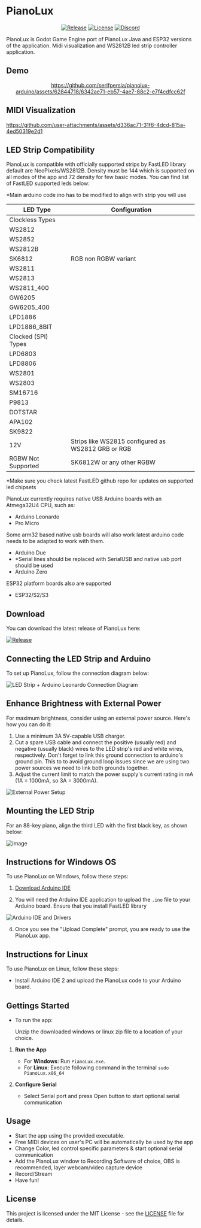 # PianoLux

<div align="center">

  [![Release](https://img.shields.io/github/release/serifpersia/pianolux-godot.svg?style=flat-square)](https://github.com/serifpersia/pianolux-godot/releases)
  [![License](https://img.shields.io/github/license/serifpersia/pianolux-godot?color=blue&style=flat-square)](https://raw.githubusercontent.com/serifpersia/pianolux-godot/master/LICENSE)
  [![Discord](https://img.shields.io/discord/1077195120950120458.svg?colorB=blue&label=discord&style=flat-square)](https://discord.gg/MAypyD7k86)
</div>
PianoLux is Godot Game Engine port of PianoLux Java and ESP32 versions of the application. Midi visualization and WS2812B led strip controller application.

## Demo
<div align="center">

https://github.com/serifpersia/pianolux-arduino/assets/62844718/6342ae71-eb57-4ae7-88c2-e7f4cdfcc62f

</div>

## MIDI Visualization

https://github.com/user-attachments/assets/d336ac71-31f6-4dcd-815a-4ed50319e2d1

## LED Strip Compatibility

PianoLux is compatible with officially supported strips by FastLED library default are NeoPixels/WS2812B. Density must be 144 which is supported on all modes of the app and 72 density for few basic modes. You can find list of FastLED supported leds below:

*Main arduino code ino has to be modified to align with strip you will use

|LED Type| Configuration|
|---------------------|-|
| Clockless Types     |
| WS2812              |
| WS2852              |
| WS2812B             |
| SK6812              |RGB non RGBW variant|
| WS2811              |
| WS2813              |
| WS2811_400          |
| GW6205              |
| GW6205_400          |
| LPD1886             |
| LPD1886_8BIT        |
| Clocked (SPI) Types |
| LPD6803             |
| LPD8806             |
| WS2801              |
| WS2803              |
| SM16716             |
| P9813               | 
| DOTSTAR             |
| APA102              |
| SK9822              |
| 12V| Strips like WS2815 configured as WS2812 GRB or RGB|
| RGBW Not Supported  |SK6812W or any other RGBW|

*Make sure you check latest FastLED github repo for updates on supported led chipsets

PianoLux currently requires native USB Arduino boards with an Atmega32U4 CPU, such as:

- Arduino Leonardo
- Pro Micro

Some arm32 based native usb boards will also work latest arduino code needs to be adapted to work with them.
- Arduino Due
- *Serial lines should be replaced with SerialUSB and native usb port should be used
- Arduino Zero

ESP32 platform boards also are supported
- ESP32/S2/S3

## Download

You can download the latest release of PianoLux here:

 [![Release](https://img.shields.io/github/release/serifpersia/pianolux-godot.svg?style=flat-square)](https://github.com/serifpersia/pianolux-godot/releases)

## Connecting the LED Strip and Arduino

To set up PianoLux, follow the connection diagram below:

![LED Strip + Arduino Leonardo Connection Diagram](https://user-images.githubusercontent.com/62844718/221054671-316bdee3-8a36-4753-bfb5-a574059c51ca.png)

## Enhance Brightness with External Power

For maximum brightness, consider using an external power source. Here's how you can do it:

1. Use a minimum 3A 5V-capable USB charger.
2. Cut a spare USB cable and connect the positive (usually red) and negative (usually black) wires to the LED strip's red and white wires, respectively.
Don't forget to link this ground connection to arduino's ground pin. This to to avoid ground loop issues since we are using two power sources we need to link both grounds
together.
4. Adjust the current limit to match the power supply's current rating in mA (1A = 1000mA, so 3A = 3000mA).

![External Power Setup](https://github.com/serifpersia/pianolux-arduino/assets/62844718/767c5a59-e80c-4aa8-97db-f6af03f68f24.png)

## Mounting the LED Strip

For an 88-key piano, align the third LED with the first black key, as shown below:

![image](https://user-images.githubusercontent.com/62844718/235168165-9b97120a-66ed-44f5-a7fb-11cc164cf945.png)

## Instructions for Windows OS

To use PianoLux on Windows, follow these steps:

1. [Download Arduino IDE](https://www.arduino.cc/en/software)

3. You will need the Arduino IDE application to upload the `.ino` file to your Arduino board. Ensure that you install FastLED library

![Arduino IDE and Drivers](https://github.com/serifpersia/pianolux-arduino/assets/62844718/67236214-f701-4f23-bba4-663ad9c5babd.png)

4. Once you see the "Upload Complete" prompt, you are ready to use the PianoLux app.

## Instructions for Linux

To use PianoLux on Linux, follow these steps:

- Install Arduino IDE 2 and upload the PianoLux code to your Arduino board.

## Gettings Started

- To run the app:

   Unzip the downloaded windows or linux zip file to a location of your choice.

1. **Run the App**

   - For **Windows**: Run `PianoLux.exe`.
   - For **Linux**: Execute following command in the terminal `sudo PianoLux.x86_64`

2. **Configure Serial**

   - Select Serial port and press Open button to start optional serial communication

## Usage

- Start the app using the provided executable.
- Free MIDI devices on user's PC will be automatically be used by the app
- Change Color, led control specific parameters & start optional serial communication
- Add the PianoLux window to Recording Software of choice, OBS is recommended, layer webcam/video capture device
- Record/Stream
- Have fun!

## License

This project is licensed under the MIT License - see the [LICENSE](LICENSE) file for details.
